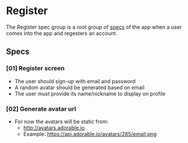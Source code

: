 # Register

The Register spec group is a root group of [specs](../) of the app when a user comes into the app and regesters an account.

## Specs

### [01] Register screen

- The user should sign-up with email and password
- A random avatar should be generated based on email
- The user must provide its name/nickname to display on profile

### [02] Generate avatar url

- For now the avatars will be static from:
  - http://avatars.adorable.io
  - Example: https://api.adorable.io/avatars/285/email.png

